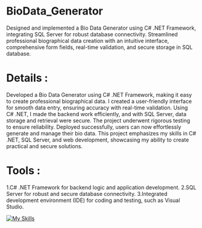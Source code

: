 # BioData_Generator
Designed and implemented a Bio Data Generator using C# .NET Framework, integrating SQL Server for robust database connectivity. Streamlined professional biographical data creation with an intuitive interface, comprehensive form fields, real-time validation, and secure storage in SQL database.

# Details :
Developed a Bio Data Generator using C# .NET Framework, making it easy to create professional biographical data. I created a user-friendly interface for smooth data entry, ensuring accuracy with real-time validation. Using C# .NET, I made the backend work efficiently, and with SQL Server, data storage and retrieval were secure. The project underwent rigorous testing to ensure reliability. Deployed successfully, users can now effortlessly generate and manage their bio data. This project emphasizes my skills in C# .NET, SQL Server, and web development, showcasing my ability to create practical and secure solutions.

# Tools :
1.C# .NET Framework for backend logic and application development.
2.SQL Server for robust and secure database connectivity.
3.Integrated development environment (IDE) for coding and testing, such as Visual Studio.

[![My Skills](https://skillicons.dev/icons?i=cs,dotnet,visualstudio,sql)](https://skillicons.dev)
